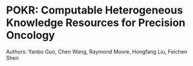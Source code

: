 # POKR: Computable Heterogeneous Knowledge Resources for Precision Oncology

Authors: Yanbo Guo, Chen Wang, Raymond Moore, Hongfang Liu, Feichen Shen

